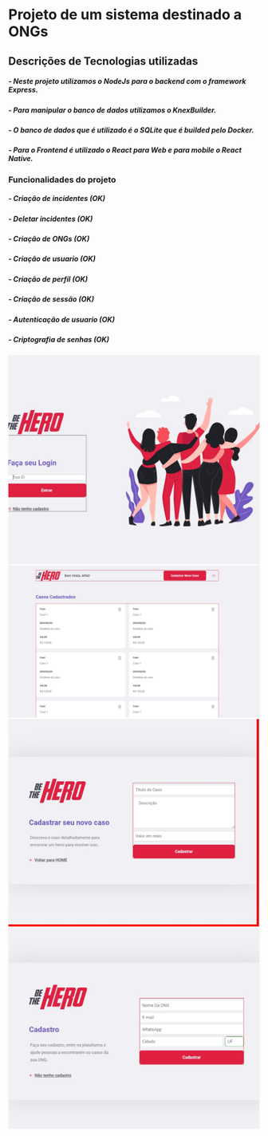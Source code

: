 # Projeto de um sistema destinado a ONGs  

## Descrições de Tecnologias utilizadas


##### - Neste projeto utilizamos o NodeJs para o backend com o framework Express.
##### - Para manipular o banco de dados utilizamos o KnexBuilder.
##### - O banco de dados que é utilizado é o SQLite que é builded pelo Docker.
##### - Para o Frontend é utilizado o React para Web e para mobile o React Native.


### Funcionalidades do projeto 

##### - Criação de incidentes (OK)
##### - Deletar incidentes (OK)
##### - Criação de ONGs (OK)
##### - Criação de usuario (OK)
##### - Criação de perfil (OK)
##### - Criação de sessão (OK)
##### - Autenticação de usuario (OK)
##### - Criptografia de senhas (OK) 

![Home](OngsPart1.jpeg)
![Part2](OngsPart2.jpeg)
![Part3](OngsPart3.jpeg)
![Part4](OngsPart4.jpeg)
